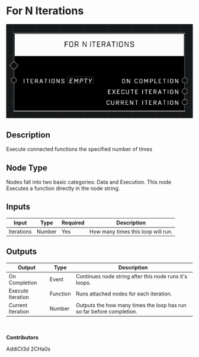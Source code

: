 # For N Iterations
![](../../../.gitbook/assets/for-n-iterations.png)
## Description
Execute connected functions the specified number of times

## Node Type
Nodes fall into two basic categories: Data and Execution. This node Executes a function directly in the node string.

## Inputs
| Input | Type | Required | Description |
|------------------|------------------|----------|--------------------------------------------------------------|
| Iterations | Number | Yes | How many times this loop will run. |

## Outputs
| Output | Type | Description |
|------------------|------------------|--------------------------------------------------------------|
| On Completion | Event | Continues node string after this node runs it's loops. |
| Execute Iteration | Function | Runs attached nodes for each iteration. |
| Current Iteration | Number | Outputs the how many times the loop has run so far before completion. |

\
\
**Contributors**

AddiCt3d 2CHa0s